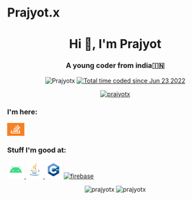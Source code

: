 # Prajyot.x
<h1 align="center">Hi 👋, I'm Prajyot</h1>
<h3 align="center">A young coder from india🇮🇳</h3>

<p align="center"> <img src="https://komarev.com/ghpvc/?username=prajyotx&label=Profile%20views&color=0e75b6&style=flat" alt="Prajyotx" /> <a href="https://wakatime.com/@46922930-ba6d-4706-bfb7-221933d10842"><img src="https://wakatime.com/badge/user/46922930-ba6d-4706-bfb7-221933d10842.svg" alt="Total time coded since Jun 23 2022" /></a> </p>

<p align="center"> <a href="https://github.com/ryo-ma/github-profile-trophy"><img src="https://github-profile-trophy.vercel.app/?username=Prajyotx&row=1" alt="prajyotx" /></a> </p>



<h3 align="left">I'm here:</h3>
<p align="left">
<a href="https://stackoverflow.com/users/24891212" target="blank"><img align="center" src="https://raw.githubusercontent.com/edent/SuperTinyIcons/master/images/svg/stackoverflow.svg" alt="9613353" height="30" width="40" /></a>
</p>

<h3 align="left">Stuff I'm good at:</h3>
<p align="left">
<a href="https://developer.android.com" target="_blank"> <img src="https://raw.githubusercontent.com/edent/SuperTinyIcons/master/images/svg/android.svg" alt="android" width="40" height="40"/> </a>
<a href="https://www.java.com" target="_blank"> <img src="https://raw.githubusercontent.com/edent/SuperTinyIcons/master/images/svg/java.svg" alt="java" width="40" height="40"/> </a>
<a href="https://www.cplusplus.org/" tasrget="_blank"><img src="https://raw.githubusercontent.com/edent/SuperTinyIcons/master/images/svg/cplusplus.svg" alt="cpp" height="40" width="40" /></a>
<a href="https://firebase.google.com/" target="_blank"> <img src="https://www.vectorlogo.zone/logos/firebase/firebase-icon.svg" alt="firebase" width="40" height="40"/> </a>
</p>

<p align="center">
<img src="https://github-readme-stats.vercel.app/api?username=prajyotx&show_icons=true&count_private=true&bg_color=00000000&text_color=808080&hide_border=true" alt="prajyotx" />
<img src="https://github-readme-streak-stats.herokuapp.com?user=prajyotx&theme=onedark&hide_border=true&background=00000000&stroke=80808080" alt="prajyotx" />
</p>
